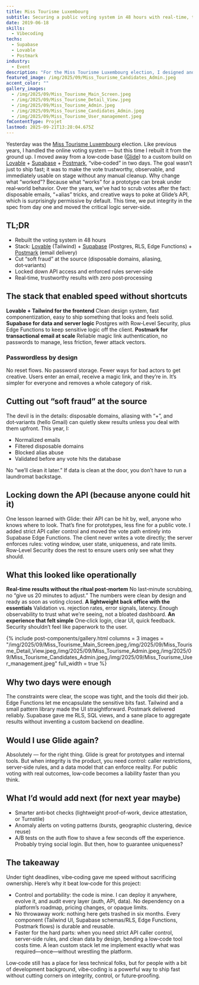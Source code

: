 ```yaml
---
title: Miss Tourisme Luxembourg
subtitle: Securing a public voting system in 48 hours with real-time, trustworthy results
date: 2019-06-18
skills:
  - Vibecoding
techs:
  - Supabase
  - Lovable
  - Postmark
industry:
  - Event
description: "For the Miss Tourisme Luxembourg election, I designed and delivered a robust, secure, real-time online voting system in just two days. By migrating from a low-code base (Glide) to a custom Lovable + Supabase + Postmark stack, we eliminated manual post-processing (disposable emails, alias abuse), locked down API access, and achieved immediately usable results. Outcome: a smooth public experience, vote integrity, and a calm organization team on event night."
featured_image: /img/2025/09/Miss_Tourisme_Candidates_Admin.jpeg
accent_color: ""
gallery_images:
  - /img/2025/09/Miss_Tourisme_Main_Screen.jpeg
  - /img/2025/09/Miss_Tourisme_Detail_View.jpeg
  - /img/2025/09/Miss_Tourisme_Admin.jpeg
  - /img/2025/09/Miss_Tourisme_Candidates_Admin.jpeg
  - /img/2025/09/Miss_Tourisme_User_management.jpeg
fmContentType: Projet
lastmod: 2025-09-21T13:28:04.675Z
---
```

Yesterday was the [Miss Tourisme Luxembourg](https://www.misstourismeluxembourg.lu/) election. Like previous years, I handled the online voting system — but this time I rebuilt it from the ground up. I moved away from a low‑code base ([Glide](https://www.glideapps.com/)) to a custom build on [Lovable](https://lovable.dev/invite/d33c6bee-647c-4581-8186-975070e0645f) + [Supabase](https://supabase.com/) + [Postmark](https://postmarkapp.com), “vibe‑coded” in two days. The goal wasn’t just to ship fast; it was to make the vote trustworthy, observable, and immediately usable on stage without any manual cleanup.
Why change what “worked”? Because what “works” for a prototype can break under real‑world behavior. Over the years, we’ve had to scrub votes after the fact: disposable emails, “+alias” tricks, and creative ways to poke at Glide’s API, which is surprisingly permissive by default. This time, we put integrity in the spec from day one and moved the critical logic server‑side.

## TL;DR

* Rebuilt the voting system in 48 hours
* Stack: [Lovable](https://lovable.dev/invite/d33c6bee-647c-4581-8186-975070e0645f) (Tailwind) + [Supabase](https://supabase.com/) (Postgres, RLS, Edge Functions) + [Postmark](https://postmarkapp.com) (email delivery)
* Cut “soft fraud” at the source (disposable domains, aliasing, dot‑variants)
* Locked down API access and enforced rules server‑side
* Real‑time, trustworthy results with zero post‑processing

## The stack that enabled speed without shortcuts

**Lovable + Tailwind for the frontend**
Clean design system, fast componentization, easy to ship something that looks and feels solid.
**Supabase for data and server logic**
Postgres with Row‑Level Security, plus Edge Functions to keep sensitive logic off the client.
**Postmark for transactional email at scale**
Reliable magic link authentication, no passwords to manage, less friction, fewer attack vectors.

### Passwordless by design

No reset flows. No password storage. Fewer ways for bad actors to get creative. Users enter an email, receive a magic link, and they’re in. It’s simpler for everyone and removes a whole category of risk.

## Cutting out “soft fraud” at the source

The devil is in the details: disposable domains, aliasing with “+”, and dot‑variants (hello Gmail) can quietly skew results unless you deal with them upfront. This year, I:

* Normalized emails
* Filtered disposable domains
* Blocked alias abuse
* Validated before any vote hits the database

No “we’ll clean it later.” If data is clean at the door, you don’t have to run a laundromat backstage.

## Locking down the API (because anyone could hit it)

One lesson learned with Glide: their API can be hit by, well, anyone who knows where to look. That’s fine for prototypes, less fine for a public vote. I added strict API caller control and moved the vote path entirely into Supabase Edge Functions. The client never writes a vote directly; the server enforces rules: voting window, user state, uniqueness, and rate limits. Row‑Level Security does the rest to ensure users only see what they should.

## What this looked like operationally

**Real‑time results without the ritual post‑mortem**
No last‑minute scrubbing, no “give us 20 minutes to adjust.” The numbers were clean by design and ready as soon as voting closed.
**A lightweight back office with the essentials**
Validation vs. rejection rates, error signals, latency. Enough observability to trust what we’re seeing, not a bloated dashboard.
**An experience that felt simple**
One‑click login, clear UI, quick feedback. Security shouldn’t feel like paperwork to the user.

{% include post-components/gallery.html
  columns = 3
  images = "/img/2025/09/Miss_Tourisme_Main_Screen.jpeg,/img/2025/09/Miss_Tourisme_Detail_View.jpeg,/img/2025/09/Miss_Tourisme_Admin.jpeg,/img/2025/09/Miss_Tourisme_Candidates_Admin.jpeg,/img/2025/09/Miss_Tourisme_User_management.jpeg"
  full_width = true
%}

## Why two days were enough

The constraints were clear, the scope was tight, and the tools did their job. Edge Functions let me encapsulate the sensitive bits fast. Tailwind and a small pattern library made the UI straightforward. Postmark delivered reliably. Supabase gave me RLS, SQL views, and a sane place to aggregate results without inventing a custom backend on deadline.

## Would I use Glide again?

Absolutely — for the right thing. Glide is great for prototypes and internal tools. But when integrity is the product, you need control: caller restrictions, server‑side rules, and a data model that can enforce reality. For public voting with real outcomes, low‑code becomes a liability faster than you think.

## What I’d would add next (for next year maybe)

* Smarter anti‑bot checks (lightweight proof‑of‑work, device attestation, or Turnstile)
* Anomaly alerts on voting patterns (bursts, geographic clustering, device reuse)
* A/B tests on the auth flow to shave a few seconds off the experience. Probably trying social login. But then, how to guarantee uniqueness?

## The takeaway

Under tight deadlines, vibe‑coding gave me speed without sacrificing ownership. Here’s why it beat low‑code for this project:

* Control and portability: the code is mine. I can deploy it anywhere, evolve it, and audit every layer (auth, API, data). No dependency on a platform’s roadmap, pricing changes, or opaque limits.
* No throwaway work: nothing here gets trashed in six months. Every component (Tailwind UI, Supabase schemas/RLS, Edge Functions, Postmark flows) is durable and reusable.
* Faster for the hard parts: when you need strict API caller control, server‑side rules, and clean data by design, bending a low‑code tool costs time. A lean custom stack let me implement exactly what was required—once—without wrestling the platform.

Low‑code still has a place for less technical folks, but for people with a bit of development background, vibe‑coding is a powerful way to ship fast without cutting corners on integrity, control, or future‑proofing.
